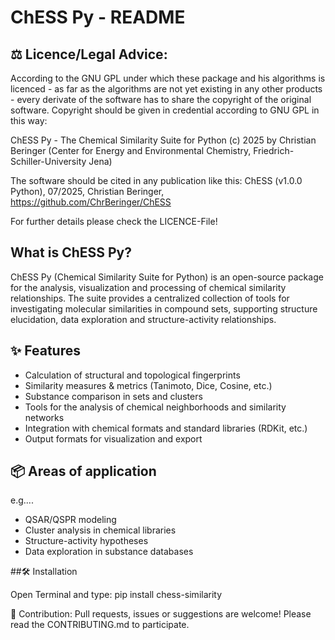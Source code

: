 # ChESS Py - README

## ⚖️ Licence/Legal Advice:
According to the GNU GPL under which these package and his algorithms is licenced - as far as the algorithms are not yet existing in any other products - every derivate of the software has to share the copyright of the original software.
Copyright should be given in credential according to GNU GPL in this way:

ChESS Py - The Chemical Similarity Suite for Python
(c) 2025 by Christian Beringer (Center for Energy and Environmental Chemistry, Friedrich-Schiller-University Jena)

The software should be cited in any publication like this:
ChESS (v1.0.0 Python), 07/2025, Christian Beringer, https://github.com/ChrBeringer/ChESS

For further details please check the LICENCE-File!


## What is ChESS Py?
ChESS Py (Chemical Similarity Suite for Python) is an open-source package for the analysis, visualization and processing of chemical similarity relationships. The suite provides a centralized collection of tools for investigating molecular similarities in compound sets, supporting structure elucidation, data exploration and structure-activity relationships.

## ✨ Features
- Calculation of structural and topological fingerprints
- Similarity measures & metrics (Tanimoto, Dice, Cosine, etc.)
- Substance comparison in sets and clusters
- Tools for the analysis of chemical neighborhoods and similarity networks
- Integration with chemical formats and standard libraries (RDKit, etc.)
- Output formats for visualization and export

## 📦 Areas of application
e.g....
- QSAR/QSPR modeling
- Cluster analysis in chemical libraries
- Structure-activity hypotheses
- Data exploration in substance databases


##🛠️ Installation

Open Terminal and type:
 pip install chess-similarity


🤝 Contribution:
Pull requests, issues or suggestions are welcome!
Please read the CONTRIBUTING.md to participate.
